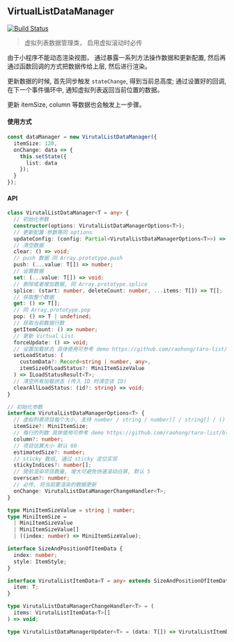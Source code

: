 ## VirtualListDataManager

[![Build Status](https://travis-ci.org/raohong/taro-list-data-manager.svg?branch=master)](https://travis-ci.org/raohong/taro-list-data-manager)

> 虚拟列表数据管理类， 启用虚拟滚动时必传

由于小程序不能动态渲染视图， 通过暴露一系列方法操作数据和更新配置, 然后再通过函数回调的方式把数据传给上层, 然后进行渲染。

更新数据的时候, 首先同步触发 `stateChange`, 得到当前总高度; 通过设置好的回调,在下一个事件循环中, 通知虚拟列表返回当前位置的数据。

更新 itemSize, column 等数据也会触发上一步骤。

#### 使用方式

```ts
const dataManager = new VirutalListDataManager({
  itemSize: 120,
  onChange: data => {
    this.setState({
      list: data
    });
  }
});
```

#### API

```ts
class VirutalListDataManager<T = any> {
  // 初始化参数
  constructor(options: VirutalListDataManagerOptions<T>);
  // 更新配置 参数等同 options
  updateConfig: (config: Partial<VirutalListDataManagerOptions<T>>) => void;
  // 清空数据
  clear: () => void;
  // push 数据 同 Array.prototype.push
  push: (...value: T[]) => number;
  // 设置数据
  set: (...value: T[]) => void;
  // 删除或者增加数据, 同 Array.prototype.splice
  splice: (start: number, deleteCount: number, ...items: T[]) => T[];
  // 获取整个数据
  get: () => T[];
  // 同 Array.prototype.pop
  pop: () => T | undefined;
  // 获取当前数据行数
  getItemCount: () => number;
  // 更新 Virtual List
  forceUpdate: () => void;
  // 设置加载状态 具体使用可参考 demo https://github.com/raohong/taro-list/blob/master/src/pages/list/index.tsx
  setLoadStatus: (
    customData?: Record<string | number, any>,
    itemSizeOfLoadStatus?: MiniItemSizeValue
  ) => ILoadStatusResult<T>;
  // 清空所有加载状态 (传入 ID 时清空该 ID)
  clearAllLoadStatus: (id?: string) => void;
}

// 初始化参数
interface VirutalListDataManagerOptions<T> {
  // 虚拟列表项目每个大小, 支持 number / string / number[] / string[] / () => string[] | number[] , 默认 50
  itemSize?: MiniItemSize;
  // 每行的列数 具体使用可参考 demo https://github.com/raohong/taro-list/blob/master/src/pages/list/index.tsx
  column?: number;
  // 项目估算大小 默认 60
  estimatedSize?: number;
  // sticky 数组, 通过 sticky 定位实现
  stickyIndices?: number[];
  // 提前渲染项目数量, 增大可避免快速滚动白屏, 默认 5
  overscan?: number;
  // 必传, 将当前要渲染的数据更新
  onChange: VirutalListDataManagerChangeHandler<T>;
}

type MiniItemSizeValue = string | number;
type MiniItemSize =
  | MiniItemSizeValue
  | MiniItemSizeValue[]
  | ((index: number) => MiniItemSizeValue);

interface SizeAndPositionOfItemData {
  index: number;
  style: ItemStyle;
}

interface VirutalListItemData<T = any> extends SizeAndPositionOfItemData {
  item: T;
}

type VirutalListDataManagerChangeHandler<T> = (
  items: VirutalListItemData<T>[]
) => void;

type VirutalListDataManagerUpdater<T> = (data: T[]) => VirutalListItemData<T>[];
```
